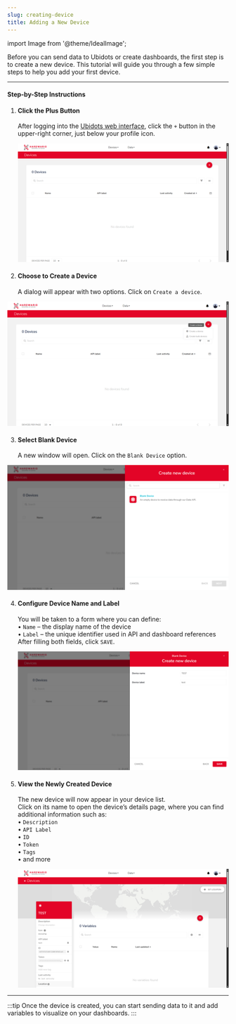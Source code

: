 ```yaml
---
slug: creating-device
title: Adding a New Device
---
```

import Image from '@theme/IdealImage';


Before you can send data to Ubidots or create dashboards, the first step is to create a new device. This tutorial will guide you through a few simple steps to help you add your first device.

---

#### Step-by-Step Instructions

1. #### **Click the Plus Button**  
   After logging into the [Ubidots web interface](https://ubidots.hardwario.com/), click the `+` button in the upper-right corner, just below your profile icon.

   ![](ubidots-device-0.png)

2. #### **Choose to Create a Device**  
   A dialog will appear with two options. Click on `Create a device`.

  ![](ubidots-device-1.png)

3. #### **Select Blank Device**  
   A new window will open. Click on the `Blank Device` option.

  ![](ubidots-device-2.png)

4. #### **Configure Device Name and Label**  
   You will be taken to a form where you can define:  
   • `Name` – the display name of the device  
   • `Label` – the unique identifier used in API and dashboard references  
   After filling both fields, click `SAVE`.

   ![](ubidots-device-3.png)

5. #### **View the Newly Created Device**  
   The new device will now appear in your device list.  
   Click on its name to open the device’s details page, where you can find additional information such as:  
   • `Description`  
   • `API Label`  
   • `ID`  
   • `Token`  
   • `Tags`  
   • and more

   ![](ubidots-device-5.png)

---
:::tip
Once the device is created, you can start sending data to it and add variables to visualize on your dashboards.
:::

